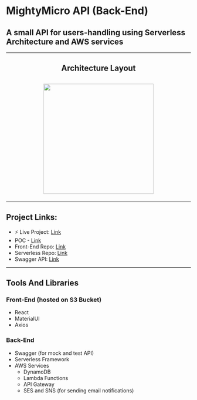 # MightyMicro API (Back-End)

## A small API for users-handling using Serverless Architecture and AWS services

---

## <p align="center">Architecture Layout</p>

## <p align="center"><img src="https://docs.google.com/drawings/d/e/2PACX-1vTQlbQPhB2Qnh5hh5dKZj4RbLTqK7V9VyeJ1C3WmUZNKfqVreaWiNLalsif8UUaFuVhRa1ApFVQ7LPh/pub?w=787&h=526" width="300" /> </p>

---

## Project Links:

- ⚡ Live Project: [Link](https://mighty-api.s3.eu-central-1.amazonaws.com/index.html)
- POC - [Link](https://docs.google.com/document/d/1EO46hMZ_tN8RhxRoi7QeXQE3kkOAu02tLZScr6zdJa4/edit?usp=sharing)
- Front-End Repo: [Link](https://github.com/chikoom/mighty-micro-api)
- Serverless Repo: [Link](https://github.com/chikoom/serverless-project)
- Swagger API: [Link](https://app.swaggerhub.com/apis/chikoom2/MightyMicroAPI/1.0.0)

---

## Tools And Libraries

### Front-End (hosted on S3 Bucket)

- React
- MaterialUI
- Axios

### Back-End

- Swagger (for mock and test API)
- Serverless Framework
- AWS Services
  - DynamoDB
  - Lambda Functions
  - API Gateway
  - SES and SNS (for sending email notifications)
